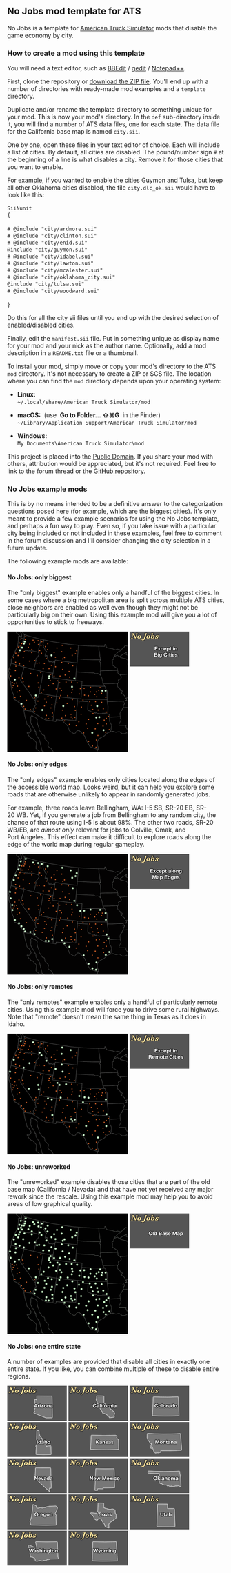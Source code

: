 ## No Jobs mod template for ATS

No Jobs is a template for
[American Truck Simulator](https://americantrucksimulator.com/)
mods that disable the game economy by city.


### How to create a mod using this template

You will need a text editor, such as
[BBEdit](https://www.barebones.com/products/bbedit/) /
[gedit](https://gedit-technology.github.io/apps/gedit/) /
[Notepad++](https://notepad-plus-plus.org/).

First, clone the repository or
[download the ZIP file](https://github.com/nautofon/No_Jobs/archive/refs/heads/main.zip).
You'll end up with a number of directories with ready-made mod examples
and a `template` directory.

Duplicate and/or rename the template directory to something unique for your
mod. This is now your mod's directory. In the `def` sub-directory inside it,
you will find a number of ATS data files, one for each state. The data file
for the California base map is named `city.sii`.

One by one, open these files in your text editor of choice. Each will include
a list of cities. By default, all cities are disabled. The pound/number sign
`#` at the beginning of a line is what disables a city. Remove it for those
cities that you want to enable.

For example, if you wanted to enable the cities Guymon and Tulsa, but keep
all other Oklahoma cities disabled, the file `city.dlc_ok.sii` would have to
look like this:

	SiiNunit
	{
	
	# @include "city/ardmore.sui"
	# @include "city/clinton.sui"
	# @include "city/enid.sui"
	@include "city/guymon.sui"
	# @include "city/idabel.sui"
	# @include "city/lawton.sui"
	# @include "city/mcalester.sui"
	# @include "city/oklahoma_city.sui"
	@include "city/tulsa.sui"
	# @include "city/woodward.sui"
	
	}

Do this for all the city sii files until you end up with the desired
selection of enabled/disabled cities.

Finally, edit the `manifest.sii` file. Put in something unique as display
name for your mod and your nick as the author name. Optionally, add a mod
description in a `README.txt` file or a thumbnail.

To install your mod, simply move or copy your mod's directory to the
ATS `mod` directory. It's not necessary to create a ZIP or SCS file.
The location where you can find the `mod` directory depends upon your
operating system:

*	**Linux:**  
	`~/.local/share/American Truck Simulator/mod`

*	**macOS:**  (use  **Go to Folder... ⇧⌘G**  in the Finder)  
	`~/Library/Application Support/American Truck Simulator/mod`

*	**Windows:**  
	`My Documents\American Truck Simulator\mod`

This project is placed into the [Public Domain](LICENSE).
If you share your mod with others, attribution would be appreciated,
but it's not required. Feel free to link to
the forum thread or
the [GitHub repository](https://github.com/nautofon/No_Jobs).


### No Jobs example mods

This is by no means intended to be a definitive answer to the categorization
questions posed here (for example, which are the biggest cities). It's only
meant to provide a few example scenarios for using the No Jobs template,
and perhaps a fun way to play. Even so, if you take issue with a particular
city being included or not included in these examples, feel free to comment
in the forum discussion
and I'll consider changing the city selection in a future update.

The following example mods are available:


#### No Jobs: only biggest

The "only biggest" example enables only a handful of the biggest cities.
In some cases where a big metropolitan area is split across multiple ATS
cities, close neighbors are enabled as well even though they might not
be particularly big on their own. Using this example mod will give you
a lot of opportunities to stick to freeways.

<div>
<img src="https://raw.githubusercontent.com/nautofon/No_Jobs/main/screenshots/only_biggest.png" width="280" height="280" align="top" alt="Overview map" />
<img src="https://raw.githubusercontent.com/nautofon/No_Jobs/main/No_Jobs_only_biggest/only_biggest.jpg" width="138" height="81" align="top" alt="only biggest" />
</div>


#### No Jobs: only edges

The "only edges" example enables only cities located along the edges of
the accessible world map. Looks weird, but it can help you explore some
roads that are otherwise unlikely to appear in randomly generated jobs.

For example, three roads leave Bellingham, WA: I-5 SB, SR-20 EB, SR-20 WB.
Yet, if you generate a job from Bellingham to any random city, the chance
of that route using I-5 is about 98%. The other two roads, SR-20 WB/EB,
are *almost only* relevant for jobs to Colville, Omak, and Port Angeles.
This effect can make it difficult to explore roads along the edge of the
world map during regular gameplay.

<div>
<img src="https://raw.githubusercontent.com/nautofon/No_Jobs/main/screenshots/only_edges.png" width="280" height="280" align="top" alt="Overview map" />
<img src="https://raw.githubusercontent.com/nautofon/No_Jobs/main/No_Jobs_only_edges/only_edges.jpg" width="138" height="81" align="top" alt="only edges" />
</div>


#### No Jobs: only remotes

The "only remotes" example enables only a handful of particularly
remote cities. Using this example mod will force you to drive some
rural highways. Note that "remote" doesn't mean the same thing
in Texas as it does in Idaho.

<div>
<img src="https://raw.githubusercontent.com/nautofon/No_Jobs/main/screenshots/only_remotes.png" width="280" height="280" align="top" alt="Overview map" />
<img src="https://raw.githubusercontent.com/nautofon/No_Jobs/main/No_Jobs_only_remotes/only_remotes.jpg" width="138" height="81" align="top" alt="only remotes" />
</div>


#### No Jobs: unreworked

The "unreworked" example disables those cities that are part of the
old base map (California / Nevada) and that have not yet received any
major rework since the rescale. Using this example mod may help you
to avoid areas of low graphical quality.

<div>
<img src="https://raw.githubusercontent.com/nautofon/No_Jobs/main/screenshots/unreworked.png" width="280" height="280" align="top" alt="Overview map" />
<img src="https://raw.githubusercontent.com/nautofon/No_Jobs/main/No_Jobs_unreworked/unreworked.jpg" width="138" height="81" align="top" alt="unreworked" />
</div>


#### No Jobs: one entire state

A number of examples are provided that disable all cities in exactly one
entire state. If you like, you can combine multiple of these to disable
entire regions.

<div>
<img src="https://raw.githubusercontent.com/nautofon/No_Jobs/main/No_Jobs_AZ/AZ.jpg" width="138" height="81" alt="Arizona" />
<img src="https://raw.githubusercontent.com/nautofon/No_Jobs/main/No_Jobs_CA/CA.jpg" width="138" height="81" alt="California" />
<img src="https://raw.githubusercontent.com/nautofon/No_Jobs/main/No_Jobs_CO/CO.jpg" width="138" height="81" alt="Colorado" />
<img src="https://raw.githubusercontent.com/nautofon/No_Jobs/main/No_Jobs_ID/ID.jpg" width="138" height="81" alt="Idaho" />
<img src="https://raw.githubusercontent.com/nautofon/No_Jobs/main/No_Jobs_KS/KS.jpg" width="138" height="81" alt="Kansas" />
<img src="https://raw.githubusercontent.com/nautofon/No_Jobs/main/No_Jobs_MT/MT.jpg" width="138" height="81" alt="Montana" />
<img src="https://raw.githubusercontent.com/nautofon/No_Jobs/main/No_Jobs_NV/NV.jpg" width="138" height="81" alt="Nevada" />
<img src="https://raw.githubusercontent.com/nautofon/No_Jobs/main/No_Jobs_NM/NM.jpg" width="138" height="81" alt="New Mexico" />
<img src="https://raw.githubusercontent.com/nautofon/No_Jobs/main/No_Jobs_OK/OK.jpg" width="138" height="81" alt="Oklahoma" />
<img src="https://raw.githubusercontent.com/nautofon/No_Jobs/main/No_Jobs_OR/OR.jpg" width="138" height="81" alt="Oregon" />
<img src="https://raw.githubusercontent.com/nautofon/No_Jobs/main/No_Jobs_TX/TX.jpg" width="138" height="81" alt="Texas" />
<img src="https://raw.githubusercontent.com/nautofon/No_Jobs/main/No_Jobs_UT/UT.jpg" width="138" height="81" alt="Utah" />
<img src="https://raw.githubusercontent.com/nautofon/No_Jobs/main/No_Jobs_WA/WA.jpg" width="138" height="81" alt="Washington" />
<img src="https://raw.githubusercontent.com/nautofon/No_Jobs/main/No_Jobs_WY/WY.jpg" width="138" height="81" alt="Wyoming" />
</div>
